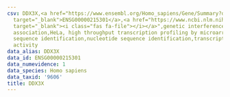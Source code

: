 ```yaml
---
csv: DDX3X,<a href="https://www.ensembl.org/Homo_sapiens/Gene/Summary?db=core;g=ENSG00000215301"
  target="_blank">ENSG00000215301</a>,<a href="https://www.ncbi.nlm.nih.gov/pubmed/17216044"
  target="_blank"><i class="fas fa-file"></i></a>",genetic interference,functional
  association,HeLa, high throughput transcription profiling by microarray,nucleotide
  sequence identification,nucleotide sequence identification,transcriptional regulation,down-regulates
  activity
data_alias: DDX3X
data_id: ENSG00000215301
data_numevidence: 1
data_species: Homo sapiens
data_taxid: '9606'
title: DDX3X
---
```

